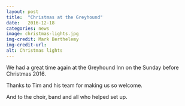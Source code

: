 ```yaml
---
layout: post
title:  "Christmas at the Greyhound"
date:   2016-12-18
categories: news
image: christmas-lights.jpg
img-credit: Mark Berthelemy
img-credit-url: 
alt: Christmas lights
---
```

We had a great time again at the Greyhound Inn on the Sunday before Christmas 2016.
<!--more-->
Thanks to Tim and his team for making us so welcome.

And to the choir, band and all who helped set up.
